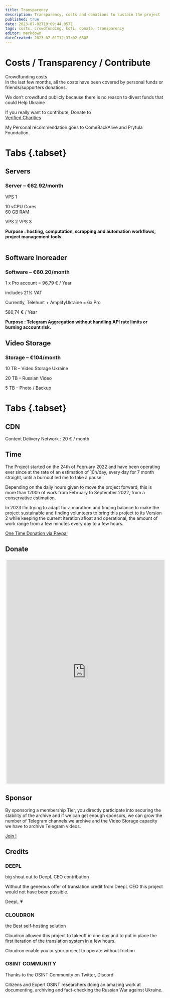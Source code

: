 ```yaml
---
title: Transparency
description: Transparency, costs and donations to sustain the project
published: true
date: 2023-07-02T19:09:44.057Z
tags: costs, crowdfunding, kofi, donate, transparency
editor: markdown
dateCreated: 2023-07-01T12:37:02.630Z
---
```


# Costs / Transparency / Contribute

Crowdfunding costs  
In the last few months, all the costs have been covered by personal funds or friends/supporters donations.  
  
We don’t crowdfund publicly because there is no reason to divest funds that could Help Ukraine  
  
If you really want to contribute, Donate to  
[Verified Charities](https://www.defendukraine.org/donate)  
  
My Personal recommendation goes to ComeBackAlive and Prytula Foundation.


# Tabs {.tabset}
## Servers
### Server – €62.92/month

VPS 1

10 vCPU Cores  
60 GB RAM

VPS 2
VPS 3

**Purpose : hosting, computation, scrapping and automation workflows, project management tools.**  
 
## Software Inoreader 
### Software – €60.20/month

1 x Pro account = 96,79 € / Year

includes 21% VAT

Currently, Telehunt + AmplifyUkraine = 6x Pro

580,74 € / Year

**Purpose : Telegram Aggregation without handling API rate limits or burning account risk.**  

## Video Storage
### Storage – €104/month

10 TB – Video Storage Ukraine

20 TB – Russian Video

5 TB – Photo / Backup

# Tabs {.tabset}

## CDN

Content Delivery Network : 20 € / month

## Time

The Project started on the 24th of February 2022 and have been operating ever since at the rate of an estimation of 10h/day, every day for 7 month straight, until a burnout led me to take a pause.

Depending on the daily hours given to move the project forward, this is more than 1200h of work from February to September 2022, from a conservative estimation.

In 2023 I’m trying to adapt for a marathon and finding balance to make the project sustainable and finding volunteers to bring this project to its Version 2 while keeping the current iteration afloat and operational, the amount of work range from a few minutes every day to a few hours.

[One Time Donation via Paypal](https://www.paypal.com/paypalme/osintukraine) 

## Donate

<iframe id='kofiframe' src='https://ko-fi.com/cyberbenb/?hidefeed=true&widget=true&embed=true&preview=true' style='border:none;width:100%;padding:4px;background:#f9f9f9;' height='712' title='cyberbenb'></iframe>


## Sponsor

By sponsoring a membership Tier, you directly participate into securing the stability of the archive and if we can get enough sponsors, we can grow the number of Telegram channels we archive and the Video Storage capacity we have to archive Telegram videos.

[Join !](https://ko-fi.com/cyberbenb/tiers)

## Credits  

### DEEPL

big shout out to DeepL CEO contribution

Without the generous offer of translation credit from DeepL CEO this project would not have been possible.

DeepL 💗  

### CLOUDRON

the Best self-hosting solution

Cloudron allowed this project to takeoff in one day and to put in place the first iteration of the translation system in a few hours.

Cloudron enable you or your project to operate without friction.

### OSINT COMMUNITY

Thanks to the OSINT Community on Twitter, Discord

Citizens and Expert OSINT researchers doing an amazing work at documenting, archiving and fact-checking the Russian War against Ukraine.


